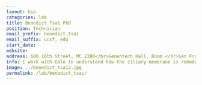 ```yaml
---
layout: bio
categories: lab
title: Benedict Tsai PhD
position: Technician
email_prefix: benedict.tsai
email_suffix: ucsf, edu
start_date:
website:
address: 600 16th Street, MC 2280</br>Genentech Hall, Room </br>San Francisco, CA 94158-</br>
info: I work with Galo to understand how the ciliary membrane is remodeled to support signaling.
image: ../benedict_tsai2.jpg
permalink: /lab/benedict_tsai/
---
```

